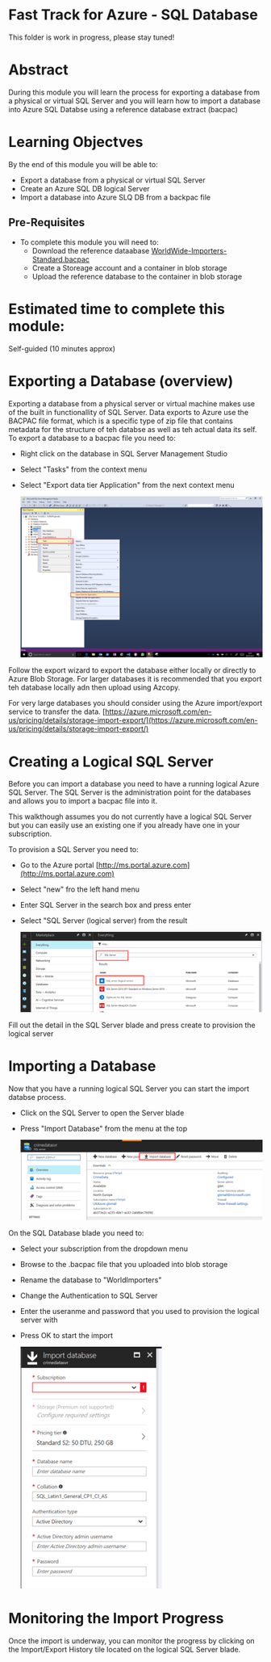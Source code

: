 # Fast Track for Azure - SQL Database

This folder is work in progress, please stay tuned! 

# Abstract

During this module you will learn the process for exporting a database from a physical or virtual SQL Server and you will learn how to import a database into Azure SQL Databse using a reference database extract (bacpac)

# Learning Objectves

By the end of this module you will be able to:

* Export a database from a physical or virtual SQL Server
* Create an Azure SQL DB logical Server
* Import a database into Azure SLQ DB from a backpac file

## Pre-Requisites

* To complete this module you will need to:
    * Download the reference dataabase [WorldWide-Importers-Standard.bacpac](https://github.com/Microsoft/sql-server-samples/releases/download/wide-world-importers-v1.0/WideWorldImporters-Standard.bacpac)
    * Create a Storeage account and a container in blob storage
    * Upload the reference database to the container in blob storage

# Estimated time to complete this module:
Self-guided (10 minutes approx)


# Exporting a Database (overview)

Exporting a database from a physical server or virtual machine makes use of the built in functionallity of SQL Server.  Data exports to Azure use the BACPAC file format, which is a specific type of zip file that contains metadata for the structure of teh databse as well as teh actual data its self.  To export a database to a bacpac file you need to:

* Right click on the database in SQL Server Management Studio
* Select "Tasks" from the context menu
* Select "Export data tier Application" from the next context menu

    ![Screenshot](/Images/SQLDB-exportdb.png)

Follow the export wizard to export the database either locally or directly to Azure Blob Storage.  For larger databases it is recommended that you export teh database locally adn then upload using Azcopy.  

For very large databases you should consider using the Azure import/export service to transfer the data. [https://azure.microsoft.com/en-us/pricing/details/storage-import-export/](https://azure.microsoft.com/en-us/pricing/details/storage-import-export/)
    
# Creating a Logical SQL Server

Before you can import a database you need to have a running logical Azure SQL Server.  The SQL Server is the administration point for the databases and allows you to import a bacpac file into it.  

This walkthough assumes you do not currently have a logical SQL Server but you can easily use an existing one if you already have one in your subscription.

To provision a SQL Server you need to:

* Go to the Azure portal [http://ms.portal.azure.com](http://ms.portal.azure.com)
* Select "new" fro the left hand menu
* Enter SQL Server in the search box and press enter
* Select "SQL Server (logical server) from the result

    ![Screenshot](/Images/SQLDB-New-SQLDB-Server.png)

Fill out the detail in the SQL Server blade and press create to provision the logical server

# Importing a Database

Now that you have a running logical SQL Server you can start the import databse process. 

* Click on the SQL Server to open the Server blade
* Press "Import Database" from the menu at the top

    ![Screenshot](/Images/SQLDB-Import-SQLDB.png)

On the SQL Database blade you need to:

* Select your subscription from the dropdown menu
* Browse to the .bacpac file that you uploaded into blob storage
* Rename the database to "WorldImporters"
* Change the Authentication to SQL Server
* Enter the useranme and password that you used to provision the logical server with
* Press OK to start the import

    ![Screenshot](/Images/SQLDB-Import-DB-Options.png)

# Monitoring the Import Progress

Once the import is underway, you can monitor the progress by clicking on the Import/Export History tile located on the logical SQL Server blade.



